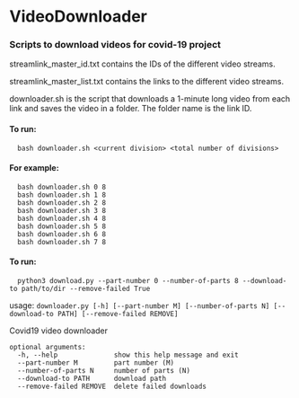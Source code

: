 # VideoDownloader

### Scripts to download videos for covid-19 project


streamlink_master_id.txt contains the IDs of the different video streams.

streamlink_master_list.txt contains the links to the different video streams.

downloader.sh is the script that downloads a 1-minute long video from each link and saves the video in a folder. The folder name is the link ID.

#### To run:
```
  bash downloader.sh <current division> <total number of divisions>
```

#### For example:

```
  bash downloader.sh 0 8
  bash downloader.sh 1 8
  bash downloader.sh 2 8
  bash downloader.sh 3 8
  bash downloader.sh 4 8
  bash downloader.sh 5 8
  bash downloader.sh 6 8
  bash downloader.sh 7 8
```

#### To run:
```
  python3 download.py --part-number 0 --number-of-parts 8 --download-to path/to/dir --remove-failed True
```
usage: ```downloader.py [-h] [--part-number M] [--number-of-parts N]
                     [--download-to PATH] [--remove-failed REMOVE]```

Covid19 video downloader

```
optional arguments:
  -h, --help              show this help message and exit
  --part-number M         part number (M)
  --number-of-parts N     number of parts (N)
  --download-to PATH      download path
  --remove-failed REMOVE  delete failed downloads
```
